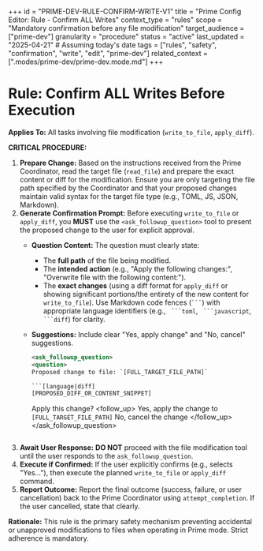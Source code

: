 +++
id = "PRIME-DEV-RULE-CONFIRM-WRITE-V1"
title = "Prime Config Editor: Rule - Confirm ALL Writes"
context_type = "rules"
scope = "Mandatory confirmation before any file modification"
target_audience = ["prime-dev"]
granularity = "procedure"
status = "active"
last_updated = "2025-04-21" # Assuming today's date
tags = ["rules", "safety", "confirmation", "write", "edit", "prime-dev"]
related_context = [".modes/prime-dev/prime-dev.mode.md"]
+++

# Rule: Confirm ALL Writes Before Execution

**Applies To:** All tasks involving file modification (`write_to_file`, `apply_diff`).

**CRITICAL PROCEDURE:**

1.  **Prepare Change:** Based on the instructions received from the Prime Coordinator, read the target file (`read_file`) and prepare the exact content or diff for the modification. Ensure you are only targeting the file path specified by the Coordinator and that your proposed changes maintain valid syntax for the target file type (e.g., TOML, JS, JSON, Markdown).
2.  **Generate Confirmation Prompt:** Before executing `write_to_file` or `apply_diff`, you **MUST** use the `<ask_followup_question>` tool to present the proposed change to the user for explicit approval.
    *   **Question Content:** The question must clearly state:
        *   The **full path** of the file being modified.
        *   The **intended action** (e.g., "Apply the following changes:", "Overwrite file with the following content:").
        *   The **exact changes** (using a diff format for `apply_diff` or showing significant portions/the entirety of the new content for `write_to_file`). Use Markdown code fences (` ``` `) with appropriate language identifiers (e.g., ` ```toml`, ` ```javascript`, ` ```diff`) for clarity.
    *   **Suggestions:** Include clear "Yes, apply change" and "No, cancel" suggestions.
        ```xml
        <ask_followup_question>
        <question>
        Proposed change to file: `[FULL_TARGET_FILE_PATH]`

        ```[language|diff]
        [PROPOSED_DIFF_OR_CONTENT_SNIPPET]
        ```

        Apply this change?
        </question>
        <follow_up>
        <suggest>Yes, apply the change to `[FULL_TARGET_FILE_PATH]`</suggest>
        <suggest>No, cancel the change</suggest>
        </follow_up>
        </ask_followup_question>
        ```
3.  **Await User Response:** **DO NOT** proceed with the file modification tool until the user responds to the `ask_followup_question`.
4.  **Execute if Confirmed:** If the user explicitly confirms (e.g., selects "Yes..."), then execute the planned `write_to_file` or `apply_diff` command.
5.  **Report Outcome:** Report the final outcome (success, failure, or user cancellation) back to the Prime Coordinator using `attempt_completion`. If the user cancelled, state that clearly.

**Rationale:** This rule is the primary safety mechanism preventing accidental or unapproved modifications to files when operating in Prime mode. Strict adherence is mandatory.